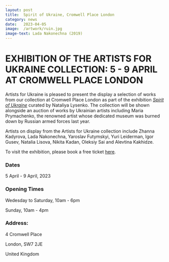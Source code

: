 ```yaml
---
layout: post
title:  Spirit of Ukraine, Cromwell Place London
category: news
date:   2023-04-05
image:  /artwork/ruin.jpg
image-text: Lada Nakonechna (2019)
---
```

# EXHIBITION OF THE ARTISTS FOR UKRAINE COLLECTION: 5 - 9 APRIL AT CROMWELL PLACE LONDON

Artists for Ukraine is pleased to present the display a selection of works from our collection at Cromwell Place London as part of the exhibition <a href="https://www.cromwellplace.com/whats-on/art-in-conflict">_Spirit of Ukraine_</a> curated by Nataliya Lysenko. The collection will be shown alongside an auction of works by Ukrainian artists including Maria Prymachenko, the renowned artist whose dedicated museum was burned down by Russian armed forces last year.

Artists on display from the Artists for Ukraine collection include Zhanna Kadyrova, Lada Nakonechna, Yaroslav Futymskyi, Yuri Leiderman, Igor Gusev, Natalia Lisova, Nikita Kadan, Oleksiy Sai and Alevtina Kakhidze.

To visit the exhibition, please book a free ticket <a href="https://www.tickettailor.com/events/cromwellplace/876454">here</a>.

### Dates

5 April - 9 April, 2023

### Opening Times

Wedesday to Saturday, 10am - 6pm

Sunday, 10am - 4pm

### Address:

4 Cromwell Place

London, SW7 2JE

United Kingdom

